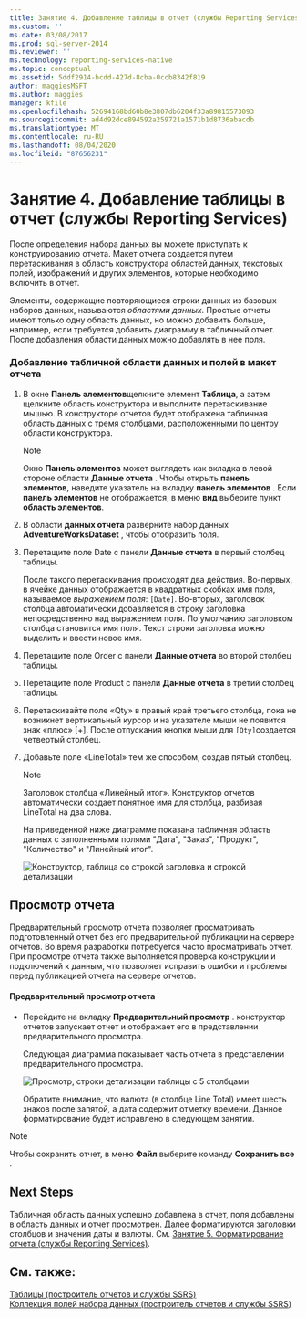 ```yaml
---
title: Занятие 4. Добавление таблицы в отчет (службы Reporting Services) | Документы Майкрософт
ms.custom: ''
ms.date: 03/08/2017
ms.prod: sql-server-2014
ms.reviewer: ''
ms.technology: reporting-services-native
ms.topic: conceptual
ms.assetid: 5ddf2914-bcdd-427d-8cba-0ccb8342f819
author: maggiesMSFT
ms.author: maggies
manager: kfile
ms.openlocfilehash: 52694168bd60b8e3807db6204f33a89815573093
ms.sourcegitcommit: ad4d92dce894592a259721a1571b1d8736abacdb
ms.translationtype: MT
ms.contentlocale: ru-RU
ms.lasthandoff: 08/04/2020
ms.locfileid: "87656231"
---
```

# <a name="lesson-4-adding-a-table-to-the-report-reporting-services"></a>Занятие 4. Добавление таблицы в отчет (службы Reporting Services)
  После определения набора данных вы можете приступать к конструированию отчета. Макет отчета создается путем перетаскивания в область конструктора областей данных, текстовых полей, изображений и других элементов, которые необходимо включить в отчет.  
  
 Элементы, содержащие повторяющиеся строки данных из базовых наборов данных, называются *областями данных*. Простые отчеты имеют только одну область данных, но можно добавить больше, например, если требуется добавить диаграмму в табличный отчет. После добавления области данных можно добавлять в нее поля.  
  
### <a name="to-add-a-table-data-region-and-fields-to-a-report-layout"></a>Добавление табличной области данных и полей в макет отчета  
  
1.  В окне **Панель элементов**щелкните элемент **Таблица**, а затем щелкните область конструктора и выполните перетаскивание мышью. В конструкторе отчетов будет отображена табличная область данных с тремя столбцами, расположенными по центру области конструктора.  
  
    > [!NOTE]  
    >  Окно **Панель элементов** может выглядеть как вкладка в левой стороне области **Данные отчета** . Чтобы открыть **панель элементов**, наведите указатель на вкладку **панель элементов** . Если **панель элементов** не отображается, в меню **вид** выберите пункт **область элементов**.  
  
2.  В области **данных отчета** разверните набор данных **AdventureWorksDataset** , чтобы отобразить поля.  
  
3.  Перетащите поле Date с панели **Данные отчета** в первый столбец таблицы.  
  
     После такого перетаскивания происходят два действия. Во-первых, в ячейке данных отображается в квадратных скобках имя поля, называемое *выражением поля*: `[Date]`. Во-вторых, заголовок столбца автоматически добавляется в строку заголовка непосредственно над выражением поля. По умолчанию заголовком столбца становится имя поля. Текст строки заголовка можно выделить и ввести новое имя.  
  
4.  Перетащите поле Order с панели **Данные отчета** во второй столбец таблицы.  
  
5.  Перетащите поле Product с панели **Данные отчета** в третий столбец таблицы.  
  
6.  Перетаскивайте поле «Qty» в правый край третьего столбца, пока не возникнет вертикальный курсор и на указателе мыши не появится знак «плюс» [+]. После отпускания кнопки мыши для `[Qty]`создается четвертый столбец.  
  
7.  Добавьте поле «LineTotal» тем же способом, создав пятый столбец.  
  
    > [!NOTE]  
    >  Заголовок столбца «Линейный итог». Конструктор отчетов автоматически создает понятное имя для столбца, разбивая LineTotal на два слова.  
  
     На приведенной ниже диаграмме показана табличная область данных с заполненными полями "Дата", "Заказ", "Продукт", "Количество" и "Линейный итог".  
  
     ![Конструктор, таблица со строкой заголовка и строкой детализации](../../2014/tutorials/media/rs-basictabledetailsdesign.gif "Конструктор, таблица со строкой заголовка и строкой детализации")  
  
## <a name="preview-your-report"></a>Просмотр отчета  
 Предварительный просмотр отчета позволяет просматривать подготовленный отчет без его предварительной публикации на сервере отчетов. Во время разработки потребуется часто просматривать отчет. При просмотре отчета также выполняется проверка конструкции и подключений к данным, что позволяет исправить ошибки и проблемы перед публикацией отчета на сервере отчетов.  
  
#### <a name="to-preview-a-report"></a>Предварительный просмотр отчета  
  
-   Перейдите на вкладку **Предварительный просмотр** . конструктор отчетов запускает отчет и отображает его в представлении предварительного просмотра.  
  
     Следующая диаграмма показывает часть отчета в представлении предварительного просмотра.  
  
     ![Просмотр, строки детализации таблицы с 5 столбцами](../../2014/tutorials/media/rs-basictabledetailspreview.gif "Просмотр, строки детализации таблицы с 5 столбцами")  
  
     Обратите внимание, что валюта (в столбце Line Total) имеет шесть знаков после запятой, а дата содержит отметку времени. Данное форматирование будет исправлено в следующем занятии.  
  
> [!NOTE]  
>  Чтобы сохранить отчет, в меню **Файл** выберите команду **Сохранить все** .  
  
## <a name="next-steps"></a>Next Steps  
 Табличная область данных успешно добавлена в отчет, поля добавлены в область данных и отчет просмотрен. Далее форматируются заголовки столбцов и значения даты и валюты. См. [Занятие 5. Форматирование отчета (службы Reporting Services)](../reporting-services/lesson-5-formatting-a-report-reporting-services.md).  
  
## <a name="see-also"></a>См. также:  
 [Таблицы &#40;построитель отчетов и службы SSRS&#41;](report-design/tables-report-builder-and-ssrs.md)   
 [Коллекция полей набора данных (построитель отчетов и службы SSRS)](report-data/dataset-fields-collection-report-builder-and-ssrs.md)  
  
  
